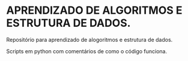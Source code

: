 # APRENDIZADO DE ALGORITMOS E ESTRUTURA DE DADOS.

Repositório para aprendizado de alogoritmos e estrutura de dados. 

Scripts em python com comentários de como o código funciona.
